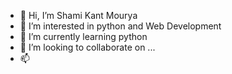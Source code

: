 - 👋 Hi, I’m Shami Kant Mourya
- 👀 I’m interested in python and Web Development
- 🌱 I’m currently learning python
- 💞️ I’m looking to collaborate on ...
- 📫 

<!---
BlackxJoker/BlackxJoker is a ✨ special ✨ repository because its `README.md` (this file) appears on your GitHub profile.
You can click the Preview link to take a look at your changes.
--->
